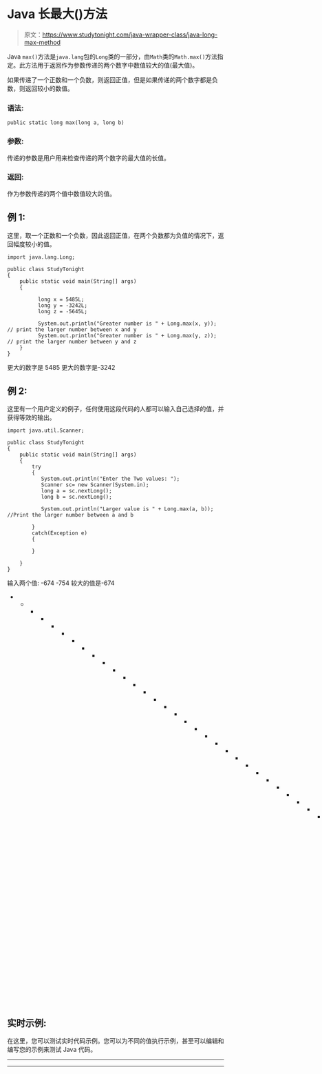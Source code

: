 # Java 长最大()方法

> 原文：<https://www.studytonight.com/java-wrapper-class/java-long-max-method>

Java `max()`方法是`java.lang`包的`Long`类的一部分，由`Math`类的`Math.max()`方法指定。此方法用于返回作为参数传递的两个数字中数值较大的值(最大值)。

如果传递了一个正数和一个负数，则返回正值，但是如果传递的两个数字都是负数，则返回较小的数值。

### 语法:

```
public static long max(long a, long b)
```

### 参数:

传递的参数是用户用来检查传递的两个数字的最大值的长值。

### 返回:

作为参数传递的两个值中数值较大的值。

## 例 1:

这里，取一个正数和一个负数，因此返回正值，在两个负数都为负值的情况下，返回幅度较小的值。

```
import java.lang.Long;

public class StudyTonight 
{  
    public static void main(String[] args) 
    {  

          long x = 5485L;  
          long y = -3242L; 
          long z = -5645L;

          System.out.println("Greater number is " + Long.max(x, y));  // print the larger number between x and y 
          System.out.println("Greater number is " + Long.max(y, z));  // print the larger number between y and z
    }  
}
```

更大的数字是 5485
更大的数字是-3242

## 例 2:

这里有一个用户定义的例子，任何使用这段代码的人都可以输入自己选择的值，并获得等效的输出。

```
import java.util.Scanner; 

public class StudyTonight
{  
    public static void main(String[] args) 
    {  
        try
        {
           System.out.println("Enter the Two values: ");  
           Scanner sc= new Scanner(System.in);  
           long a = sc.nextLong();  
           long b = sc.nextLong();  

           System.out.println("Larger value is " + Long.max(a, b)); //Print the larger number between a and b 

        }
        catch(Exception e)
        {

        }

    }  
} 
```

输入两个值:
-674 -754
较大的值是-674
* * * * * * * * * * * * * * * * * * * * * * * * * * * * * * * T4】输入两个值:
890 -423
较大的值是 890

## 实时示例:

在这里，您可以测试实时代码示例。您可以为不同的值执行示例，甚至可以编辑和编写您的示例来测试 Java 代码。

* * *

* * *